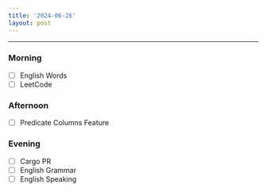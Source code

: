 ```yaml
---
title: '2024-06-26'
layout: post
---
```


---

### Morning

- [ ] English Words
- [ ] LeetCode

### Afternoon

- [ ] Predicate Columns Feature

### Evening

- [ ] Cargo PR
- [ ] English Grammar
- [ ] English Speaking
